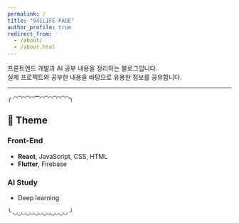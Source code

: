 ```yaml
---
permalink: /
title: "941LIFE PAGE"
author_profile: true
redirect_from: 
  - /about/
  - /about.html
---
```


프론트엔드 개발과 AI 공부 내용을 정리하는 블로그입니다.  
실제 프로젝트와 공부한 내용을 바탕으로 유용한 정보를 공유합니다.  

---
╭ ◜◝ ͡ ◜◝ ͡ ◜◝ ͡ ͡ ◜◝ ͡ ◜◝ ͡ ◜◝ ͡ ◜◝╮
## 🧷 Theme  
###  Front-End  
- **React**, JavaScript, CSS, HTML  
- **Flutter**, Firebase  

###  AI Study  
- Deep learning

╰ ◟◞ ͜ ◟◞ ͜ ◟◞ ͜ ◟◞ ͜ ◟◞ ͜ ◟◞ ͜ ◟◞ ╯
